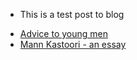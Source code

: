 
- This is a test post to blog

* [Advice to young men](./vault/advice.md)
* [Mann Kastoori - an essay](./vault/mannKastoori.md)
